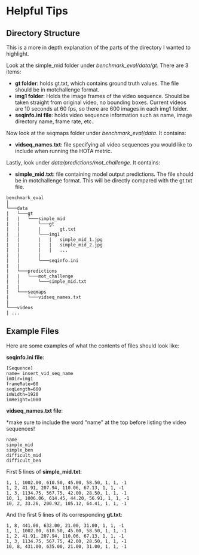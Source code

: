 # Helpful Tips


## Directory Structure

This is a more in depth explanation of the parts of the directory I wanted to highlight. 

Look at the simple_mid folder under *benchmark_eval/data/gt*. There are 3 items:

- **gt folder**: holds gt.txt, which contains ground truth values. The file should be in motchallenge format. 
- **img1 folder**: Holds the image frames of the video sequence. Should be taken straight from original video, no bounding boxes. Current videos are 10 seconds at 60 fps, so there are 600 images in each img1 folder. 
- **seqinfo.ini file**: holds video sequence information such as name, image directory name, frame rate, etc. 

Now look at the seqmaps folder under *benchmark_eval/data*. It contains:

- **vidseq_names.txt**: file specifying all video sequences you would like to include when running the HOTA metric. 

Lastly, look under *data/predictions/mot_challenge*. It contains:

- **simple_mid.txt**: file containing model output predictions. The file should be in motchallenge format. This will be directly compared with the gt.txt file. 

```
benchmark_eval   
│
└───data
|   └───gt
|   |   └───simple_mid
|   |       └───gt    
|   |       |       gt.txt
|   |       └───img1
|   |       |   |   simple_mid_1.jpg
|   |       |   |   simple_mid_2.jpg
|   |       |   |   ...
|   |       |
|   |       └───seqinfo.ini
|   | 
|   └───predictions
|   |   └───mot_challenge
|   |       └───simple_mid.txt
|   |            
|   └───seqmaps
|       └───vidseq_names.txt
|
└───videos
| ...
```


## Example Files

Here are some examples of what the contents of files should look like:

**seqinfo.ini file**:

```
[Sequence]
name= insert_vid_seq_name
imDir=img1
frameRate=60
seqLength=600
imWidth=1920
imHeight=1080
```

**vidseq_names.txt file**:

*make sure to include the word "name" at the top before listing the video sequences!

```
name
simple_mid
simple_ben
difficult_mid
difficult_ben
```

First 5 lines of **simple_mid.txt**:
```
1, 1, 1002.00, 610.50, 45.00, 58.50, 1, 1, -1
1, 2, 41.91, 207.94, 110.06, 67.13, 1, 1, -1
1, 3, 1134.75, 567.75, 42.00, 28.50, 1, 1, -1
10, 1, 1006.06, 614.45, 44.20, 56.91, 1, 1, -1
10, 2, 33.26, 200.92, 105.12, 64.41, 1, 1, -1
```

And the first 5 lines of its corresponding **gt.txt**:
```
1, 8, 441.00, 632.00, 21.00, 31.00, 1, 1, -1
1, 1, 1002.00, 610.50, 45.00, 58.50, 1, 1, -1
1, 2, 41.91, 207.94, 110.06, 67.13, 1, 1, -1
1, 3, 1134.75, 567.75, 42.00, 28.50, 1, 1, -1
10, 8, 431.00, 635.00, 21.00, 31.00, 1, 1, -1
```


